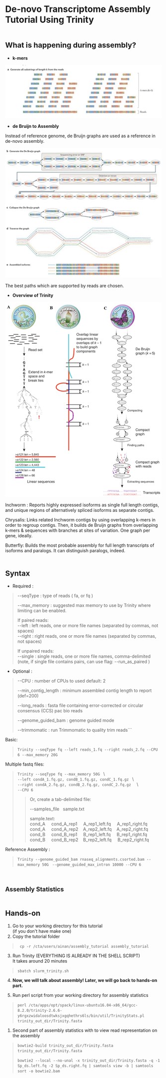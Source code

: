 # De-novo Transcriptome Assembly Tutorial Using **Trinity**


# <sub>**What is happening during assembly?**


* **k-mers**

![](kmers.png)


* **de Bruijn to Assembly**

Instead of reference genome, de Bruijn graphs are used as a reference in de-novo assembly.

![](assembly.png)

The best paths which are supported by reads are chosen.

* **Overview of Trinity**

![](trinity_overview.png) 


  Inchworm : Reports highly expressed isoforms as single full length contigs, and unique regions of alternatively spliced isoforms as separate contigs.
  
  Chrysalis: Links related Inchworm contigs by using overlapping k-mers in order to regroup contigs. Then, it builds de Bruijn graphs from overlapping k-mers & sequences with branches at sites of variation. One graph per gene, ideally.

  Butterfly: Builds the most probable assembly for full length transcripts of isoforms and paralogs. It can distinguish paralogs, indeed.

# <sub>**Syntax**

* Required :

 > --seqType <string>      : type of reads ( fa, or fq )  
 >
 >--max_memory <string>  : suggested max memory to use by Trinity where limiting can be enabled. 
 >
 >If paired reads: \
 --left  <string>    : left reads, one or more file names (separated by commas, not spaces)\
 --right <string>: right reads, one or more file names (separated by commas, not spaces)
 >
 >If unpaired reads: \
 >--single <string>: single reads, one or more file names, comma-delimited (note, if single file contains pairs, can use flag: --run_as_paired )

 

* Optional :

> --CPU <int>                     : number of CPUs to used default: 2
>
>--min_contig_length <int>       : minimum assembled contig length to report (def=200)
>
>--long_reads <string>           : fasta file containing error-corrected or circular consensus (CCS) pac bio reads
>
>--genome_guided_bam <string>    : genome guided mode
>
>--trimmomatic                   : run Trimmomatic to quality trim reads```

Basic:  
> ```Trinity --seqType fq --left reads_1.fq --right reads_2.fq --CPU 6 --max_memory 20G ```

Multiple fastq files:
>  ```Trinity --seqType fq --max_memory 50G ```  \\ \
> ```--left condA_1.fq.gz, condB_1.fq.gz, condC_1.fq.gz ```  \\ \
> ```--right condA_2.fq.gz, condB_2.fq.gz, condC_2.fq.gz  ``` \\  
> ```--CPU 6```
>
>>Or, create a tab-delimited file: 
>>
>> --samples_file &nbsp; sample.txt 
>> 
>>sample.text: \
 cond_A &nbsp; &nbsp; cond_A_rep1 &nbsp; &nbsp; A_rep1_left.fq &nbsp; &nbsp;   A_rep1_right.fq \
 cond_A &nbsp; &nbsp; cond_A_rep2 &nbsp; &nbsp;A_rep2_left.fq &nbsp; &nbsp;A_rep2_right.fq \
 cond_B &nbsp; &nbsp; cond_B_rep1 &nbsp; &nbsp; B_rep1_left.fq &nbsp; &nbsp; B_rep1_right.fq \
 cond_B &nbsp; &nbsp; cond_B_rep2 &nbsp; &nbsp;B_rep2_left.fq &nbsp; &nbsp; B_rep2_right.fq

Reference Assembly :

> ```Trinity --genome_guided_bam rnaseq_alignments.csorted.bam --max_memory 50G ```
>```--genome_guided_max_intron 10000 --CPU 6```

# <sub><sub>**Assembly Statistics**
# <sub>**Hands-on**
1. Go to your working directory for this tutorial \
   (if you don't have make one)
2. Copy the tutorial folder
>  ``` cp -r /cta/users/ainan/assembly_tutorial assembly_tutorial```
>
3. Run Trinity (EVERYTHING IS ALREADY IN THE SHELL SCRIPT)\
   It takes around 20 minutes
>  ```sbatch slurm_trinity.sh```


4.  **Now, we will talk about assembly! Later, we will go back to hands-on part.**
   
5. Run perl script from your working directory for assembly statistics
>  ```perl /cta/apps/opt/spack/linux-ubuntu16.04-x86_64/gcc-8.2.0/trinity-2.6.6-y6rgxzwidaloosdtwksjxgqhethrs6ls/bin/util/TrinityStats.pl trinity_out_dir/Trinity.fasta ``` 
1. Second part of assembly statistics with to view read representation on the assembly
>```bowtie2-build trinity_out_dir/Trinity.fasta trinity_out_dir/Trinity.fasta```
>
> ```bowtie2 --local --no-unal -x trinity_out_dir/Trinity.fasta -q -1 Sp_ds.left.fq -2 Sp_ds.right.fq | samtools view -b | samtools sort -o bowtie2.bam```
